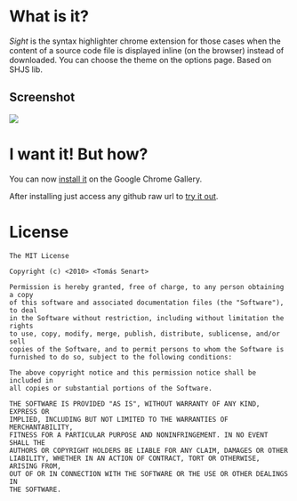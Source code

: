 What is it?
===========
*Sight* is the syntax highlighter chrome extension for those cases when the content of a source code file is displayed inline (on the browser) instead of downloaded.
You can choose the theme on the options page.
Based on SHJS lib.

Screenshot
-----------
![](http://cl.ly/d18edb57d9cda15a06f6/content)

I want it! But how?
===================
You can now [install it](http://chrome.google.com/extensions/detail/epmaefhielclhlnmjofcdapbeepkmggh) on the Google Chrome Gallery.

After installing just access any github raw url to [try it out](http://github.com/tsenart/sight/raw/master/js/inject.js).

License
=======
    The MIT License

    Copyright (c) <2010> <Tomás Senart>

    Permission is hereby granted, free of charge, to any person obtaining a copy
    of this software and associated documentation files (the "Software"), to deal
    in the Software without restriction, including without limitation the rights
    to use, copy, modify, merge, publish, distribute, sublicense, and/or sell
    copies of the Software, and to permit persons to whom the Software is
    furnished to do so, subject to the following conditions:

    The above copyright notice and this permission notice shall be included in
    all copies or substantial portions of the Software.

    THE SOFTWARE IS PROVIDED "AS IS", WITHOUT WARRANTY OF ANY KIND, EXPRESS OR
    IMPLIED, INCLUDING BUT NOT LIMITED TO THE WARRANTIES OF MERCHANTABILITY,
    FITNESS FOR A PARTICULAR PURPOSE AND NONINFRINGEMENT. IN NO EVENT SHALL THE
    AUTHORS OR COPYRIGHT HOLDERS BE LIABLE FOR ANY CLAIM, DAMAGES OR OTHER
    LIABILITY, WHETHER IN AN ACTION OF CONTRACT, TORT OR OTHERWISE, ARISING FROM,
    OUT OF OR IN CONNECTION WITH THE SOFTWARE OR THE USE OR OTHER DEALINGS IN
    THE SOFTWARE.